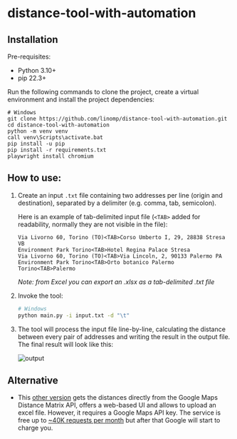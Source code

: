 # distance-tool-with-automation

## Installation

Pre-requisites:

- Python 3.10+
- pip 22.3+

Run the following commands to clone the project, create a virtual environment and install the project dependencies:

   ```shell
   # Windows
   git clone https://github.com/linomp/distance-tool-with-automation.git
   cd distance-tool-with-automation
   python -m venv venv
   call venv\Scripts\activate.bat
   pip install -u pip
   pip install -r requirements.txt
   playwright install chromium
   ```

## How to use:

1. Create an input `.txt` file containing two addresses per line (origin and
   destination), separated by a delimiter (e.g. comma, tab, semicolon).

   Here is an example of tab-delimited input file (`<TAB>` added for readability, normally they are not visible in the
   file):

    ```text
    Via Livorno 60, Torino (TO)<TAB>Corso Umberto I, 29, 28838 Stresa VB
    Environment Park Torino<TAB>Hotel Regina Palace Stresa
    Via Livorno 60, Torino (TO)<TAB>Via Lincoln, 2, 90133 Palermo PA
    Environment Park Torino<TAB>Orto botanico Palermo
    Torino<TAB>Palermo
    ```

   _Note: from Excel you can export an .xlsx as a tab-delimited .txt file_



2. Invoke the tool:
    ```bash
    # Windows
    python main.py -i input.txt -d "\t"
    ```

2. The tool will process the input file line-by-line, calculating the distance between every pair of addresses and writing the
   result in the output file. The final result will look like this:
   
   ![output](https://user-images.githubusercontent.com/40581019/223180449-9546dba8-ce92-4505-a840-382b33e82a0c.png)

## Alternative
- This [other version](https://github.com/linomp/distance-tool) gets the distances directly from the Google Maps Distance Matrix API, offers a web-based UI and allows to upload an excel file.  However, it requires a Google Maps API key. The service is free up to [~40K requests per month](https://mapsplatform.google.com/pricing/) but after that Google will start to charge you.
